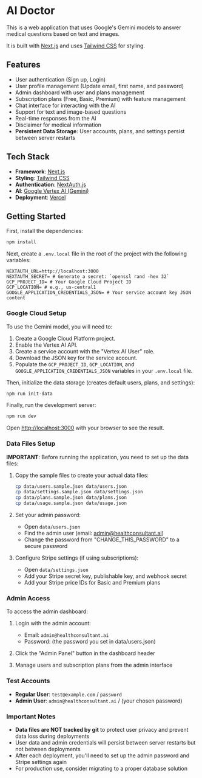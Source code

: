# AI Doctor

This is a web application that uses Google's Gemini models to answer medical questions based on text and images.

It is built with [Next.js](https://nextjs.org/) and uses [Tailwind CSS](https://tailwindcss.com/) for styling.

## Features

-   User authentication (Sign up, Login)
-   User profile management (Update email, first name, and password)
-   Admin dashboard with user and plans management
-   Subscription plans (Free, Basic, Premium) with feature management
-   Chat interface for interacting with the AI
-   Support for text and image-based questions
-   Real-time responses from the AI
-   Disclaimer for medical information
-   **Persistent Data Storage**: User accounts, plans, and settings persist between server restarts

## Tech Stack

-   **Framework**: [Next.js](https://nextjs.org/)
-   **Styling**: [Tailwind CSS](https://tailwindcss.com/)
-   **Authentication**: [NextAuth.js](https://next-auth.js.org/)
-   **AI**: [Google Vertex AI (Gemini)](https://cloud.google.com/vertex-ai)
-   **Deployment**: [Vercel](https://vercel.com/)

## Getting Started

First, install the dependencies:

```bash
npm install
```

Next, create a `.env.local` file in the root of the project with the following variables:

```
NEXTAUTH_URL=http://localhost:3000
NEXTAUTH_SECRET= # Generate a secret: `openssl rand -hex 32`
GCP_PROJECT_ID= # Your Google Cloud Project ID
GCP_LOCATION= # e.g., us-central1
GOOGLE_APPLICATION_CREDENTIALS_JSON= # Your service account key JSON content
```

### Google Cloud Setup

To use the Gemini model, you will need to:

1.  Create a Google Cloud Platform project.
2.  Enable the Vertex AI API.
3.  Create a service account with the "Vertex AI User" role.
4.  Download the JSON key for the service account.
5.  Populate the `GCP_PROJECT_ID`, `GCP_LOCATION`, and `GOOGLE_APPLICATION_CREDENTIALS_JSON` variables in your `.env.local` file.

Then, initialize the data storage (creates default users, plans, and settings):

```bash
npm run init-data
```

Finally, run the development server:

```bash
npm run dev
```

Open [http://localhost:3000](http://localhost:3000) with your browser to see the result.

### Data Files Setup

**IMPORTANT**: Before running the application, you need to set up the data files:

1. Copy the sample files to create your actual data files:
   ```bash
   cp data/users.sample.json data/users.json
   cp data/settings.sample.json data/settings.json
   cp data/plans.sample.json data/plans.json
   cp data/usage.sample.json data/usage.json
   ```

2. Set your admin password:
   - Open `data/users.json`
   - Find the admin user (email: admin@healthconsultant.ai)
   - Change the password from "CHANGE_THIS_PASSWORD" to a secure password

3. Configure Stripe settings (if using subscriptions):
   - Open `data/settings.json`
   - Add your Stripe secret key, publishable key, and webhook secret
   - Add your Stripe price IDs for Basic and Premium plans

### Admin Access

To access the admin dashboard:

1. Login with the admin account:
   - Email: `admin@healthconsultant.ai`
   - Password: (the password you set in data/users.json)

2. Click the "Admin Panel" button in the dashboard header

3. Manage users and subscription plans from the admin interface

### Test Accounts

- **Regular User**: `test@example.com` / `password`
- **Admin User**: `admin@healthconsultant.ai` / (your chosen password)

### Important Notes

- **Data files are NOT tracked by git** to protect user privacy and prevent data loss during deployments
- User data and admin credentials will persist between server restarts but not between deployments
- After each deployment, you'll need to set up the admin password and Stripe settings again
- For production use, consider migrating to a proper database solution 